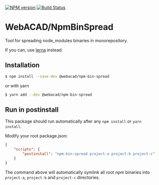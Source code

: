 [![NPM version](https://img.shields.io/npm/v/@webacad/npm-bin-spread.svg?style=flat-square)](https://www.npmjs.com/package/@webacad/npm-bin-spread)
[![Build Status](https://img.shields.io/travis/Web-ACAD/npm-bin-spread.svg?style=flat-square)](https://travis-ci.org/Web-ACAD/npm-bin-spread)

# WebACAD/NpmBinSpread

Tool for spreading node_modules binaries in monorepository.

If you can, use [lerna](https://lernajs.io/) instead.

## Installation

```bash
$ npm install --save-dev @webacad/npm-bin-spread
```

or with yarn

```bash
$ yarn add --dev @webacad/npm-bin-spread
```

## Run in postinstall

This package should run automatically after any `npm install` or `yarn install`.

Modify your root package.json:

```json
{
	"scripts": {
		"postinstall": "npm-bin-spread project-a project-b project-c"
	}
}
```

The command above will automatically symlink all root npm binaries into `project-a`, `project-b` and `project-c` 
directories.

